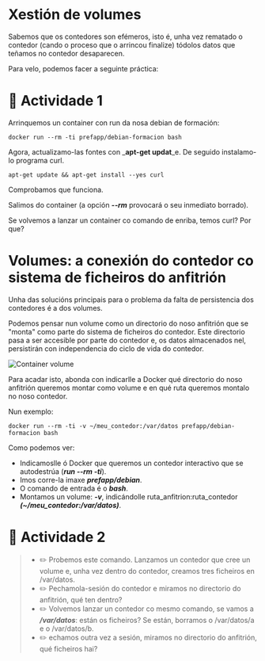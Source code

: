 # Xestión de volumes

Sabemos que os contedores son efémeros, isto é, unha vez rematado o contedor (cando o proceso que o arrincou finalize) tódolos datos que teñamos no contedor desaparecen. 

Para velo, podemos facer a seguinte práctica:

# 📖 Actividade 1

Arrinquemos un container con run da nosa debian de formación:

```shell
docker run --rm -ti prefapp/debian-formacion bash
```

Agora, actualizamo-las fontes con _**apt-get updat**_e. De seguido instalamo-lo programa curl. 

```shell
apt-get update && apt-get install --yes curl
```

Comprobamos que funciona. 

Salimos do container (a opción _**--rm**_ provocará o seu inmediato borrado).

Se volvemos a lanzar un container co comando de enriba, temos curl? Por que?

# Volumes: a conexión do contedor co sistema de ficheiros do anfitrión

Unha das solucións principais para o problema da falta de persistencia dos contedores é a dos volumes. 

Podemos pensar nun volume como un directorio do noso anfitrión que se "monta" como parte do sistema de ficheiros do contedor. Este directorio pasa a ser accesible por parte do contedor e, os datos almacenados nel, persistirán con independencia do ciclo de vida do contedor.

![Container volume](./../_media/02_docker/contedor_volume.png)

Para acadar isto, abonda con indicarlle a Docker qué directorio do noso anfitrión queremos montar como volume e en qué ruta queremos montalo no noso contedor. 

Nun exemplo:

```shell
docker run --rm -ti -v ~/meu_contedor:/var/datos prefapp/debian-formacion bash
```

Como podemos ver:

- Indicamoslle ó Docker que queremos un contedor interactivo que se autodestrúa  (_**run --rm -ti**_).
- Imos corre-la imaxe _**prefapp/debian**_.
- O comando de entrada é o _**bash**_.
- Montamos un volume: _**-v**_, indicándolle ruta_anfitrion:ruta_contedor _**(~/meu_contedor:/var/datos)**_.

# 📖 Actividade 2

>- ✏️ Probemos este comando. Lanzamos un contedor que cree un volume e, unha vez dentro do contedor, creamos tres ficheiros en /var/datos. 
>- ✏️ Pechamola-sesión do contedor e miramos no directorio do anfitrión, qué ten dentro?
>- ✏️ Volvemos lanzar un contedor co mesmo comando, se vamos a _**/var/datos**_: están os ficheiros? Se están, borramos o /var/datos/a e o /var/datos/b. 
>- ✏️ echamos outra vez a sesión, miramos no directorio do anfitrión, qué ficheiros hai?
